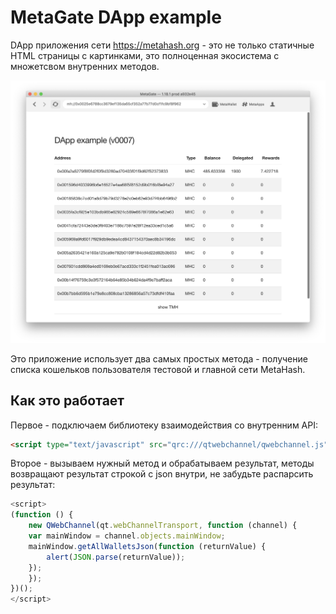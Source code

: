 # MetaGate DApp example
DApp приложения сети https://metahash.org - это не только статичные HTML страницы с картинками, это полноценная экосистема с множетсвом внутренних методов.

![alt text](https://raw.githubusercontent.com/xboston/metahash-dapp-with-javascript-connect-example/master/images/dapp-wallet.png)

Это приложение использует два самых простых метода - получение списка кошельков пользователя тестовой и главной сети MetaHash.

## Как это работает
Первое - подключаем библиотеку взаимодействия со внутренним API:
```html
<script type="text/javascript" src="qrc:///qtwebchannel/qwebchannel.js"></script>
```

Второе - вызываем нужный метод и обрабатываем результат, методы возвращают результат строкой с json внутри, не забудьте распарсить результат:
```js
<script>
(function () {
    new QWebChannel(qt.webChannelTransport, function (channel) {
    var mainWindow = channel.objects.mainWindow;
    mainWindow.getAllWalletsJson(function (returnValue) {
        alert(JSON.parse(returnValue));
    });
    });
})();
</script>
```
